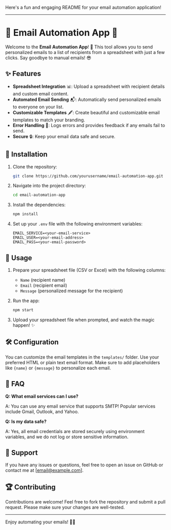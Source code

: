 Here's a fun and engaging README for your email automation application!

---

# 📧 Email Automation App 🚀

Welcome to the **Email Automation App**! 🎉 This tool allows you to send personalized emails to a list of recipients from a spreadsheet with just a few clicks. Say goodbye to manual emails! 😎

## ✨ Features
- **Spreadsheet Integration** 📊: Upload a spreadsheet with recipient details and custom email content.
- **Automated Email Sending** 📬: Automatically send personalized emails to everyone on your list.
- **Customizable Templates** 🖋️: Create beautiful and customizable email templates to match your branding.
- **Error Handling** 🚨: Logs errors and provides feedback if any emails fail to send.
- **Secure** 🔒: Keep your email data safe and secure.

## 🔧 Installation

1. Clone the repository:
   ```bash
   git clone https://github.com/yourusername/email-automation-app.git
   ```
2. Navigate into the project directory:
   ```bash
   cd email-automation-app
   ```
3. Install the dependencies:
   ```bash
   npm install
   ```
4. Set up your `.env` file with the following environment variables:
   ```
   EMAIL_SERVICE=<your-email-service>
   EMAIL_USER=<your-email-address>
   EMAIL_PASS=<your-email-password>
   ```

## 🚀 Usage

1. Prepare your spreadsheet file (CSV or Excel) with the following columns:
   - `Name` (recipient name)
   - `Email` (recipient email)
   - `Message` (personalized message for the recipient)

2. Run the app:
   ```bash
   npm start
   ```

3. Upload your spreadsheet file when prompted, and watch the magic happen! ✨

## 🛠️ Configuration

You can customize the email templates in the `templates/` folder. Use your preferred HTML or plain text email format. Make sure to add placeholders like `{name}` or `{message}` to personalize each email.

## 🤔 FAQ

**Q: What email services can I use?**

A: You can use any email service that supports SMTP! Popular services include Gmail, Outlook, and Yahoo.

**Q: Is my data safe?**

A: Yes, all email credentials are stored securely using environment variables, and we do not log or store sensitive information.

## 💬 Support

If you have any issues or questions, feel free to open an issue on GitHub or contact me at [email@example.com]. 

## 🏆 Contributing

Contributions are welcome! Feel free to fork the repository and submit a pull request. Please make sure your changes are well-tested.

---

Enjoy automating your emails! 🎉📧

